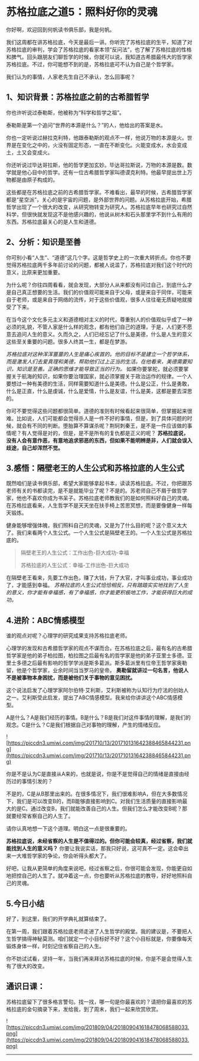 # 苏格拉底之道5：照料好你的灵魂

你好啊，欢迎回到何帆读书俱乐部，我是何帆。

我们这周都在讲苏格拉底，今天是最后一讲。你听完了苏格拉底的生平，知道了对苏格拉底的审判，学会了苏格拉底的看家本领“反问法”，也了解了苏格拉底的性格和脾气。回头跟朋友们聊哲学的时候，你就可以说，我知道古希腊最伟大的哲学家苏格拉底。不过，你可能想不到的是，苏格拉底可不认为自己是个哲学家。

我们认为的事情，人家老先生自己不承认，怎么回事呢？

## 1、知识背景：苏格拉底之前的古希腊哲学

你也许听说过泰勒斯，他被称为“科学和哲学之祖”。

泰勒斯是第一个追问“世界的本源是什么？”的人，他给出的答案是水。

你也一定听说过赫拉克利特，他跟泰勒斯的观点不一样，他说万物的本源是火。世界是在变化之中的，火没有固定形态，一直在不断变化。火能变成水，水会变成土，土又会变成火。

你还听说过毕达哥拉斯，他的哲学更加玄妙。毕达哥拉斯说，万物的本源是数。数学就是他心目中的哲学。还有一位古希腊哲学家叫德谟克利特。他最早提出世上万物都是由原子构成的。

这些都是在苏格拉底之前的古希腊哲学家。不难看出，最早的时候，古希腊哲学家都是“星空派”，关心的是宇宙的问题，是外部世界的问题。从苏格拉底开始，希腊哲学出现了一个很大的改变，从研究物转变为研究人。苏格拉底早年也研究过自然科学，但很快就发现这不是他感兴趣的，他说从树木和石头那里学不到什么有用的东西。苏格拉底最关心的是人生和道德。

## 2、分析：知识是至善

你可别小看“人生”、“道德”这几个字。这是哲学史上的一次重大转折点。你也不要觉得苏格拉底两千多年前讨论的问题，都被人说滥了，苏格拉底对我们这个时代的意义，比原来更加重要。

为什么呢？你往四周看看，就会发现，大部分人从来都没有问过自己，到底什么才是自己真正想要的生活。我们的价值观可能来自于父母，或是来自于同伴，可能来自于老师，或是来自于网络的流传，对于这些价值观，很多人往往毫无质疑地就接受了下来。

在当今这个文化多元主义和道德相对主义的时代，尊重别人的价值观似乎成了一种必须的礼貌，不管人家是什么样的观念，都有他们自己的道理，于是，人们更不愿意去追问人生的意义。久而久之，人们已经忘记了什么是美德，什么是人生的意义这些至关重要的问题。很多人终其一生，都是在梦游。

 *苏格拉底对这种浑浑噩噩的人生是痛心疾首的。他的目标不是建立一个哲学体系，而是激发人们去爱真理和美德，帮助他们过上正当的生活。在他看来，美德需要知识，知识是至善。正确的思维才能导致正当的行为。* 如果你要掌舵，就必须要掌握关于航海的知识，如果你要治理国家，就必须掌握关于政治运作的规律。一个人要想过一种有美德的生活，同样需要知道什么是美德。什么是公正，什么是勇敢，什么是正直，什么是虔诚，什么是爱情，什么是友谊，什么是美，这都是要去深思的。

你可不要觉得这些问题都很简单。道德的准则有时候看起来很简单，但掌握起来很难。比如说，人们可能都会觉得杀人是一件不好的事情，但是，到了具体问题的时候，就会有不同的判断。堕胎算不算谋杀呢？荆轲刺秦王，是不是一件应该做的事情呢？有人觉得是对的，但是，是不是所有的复仇都是正义的呢？ **苏格拉底说，没有人会有意作恶，有意地追求邪恶的东西，但如果不能明辨是非，人们就会误入歧途，自己却浑然不觉。**

## 3.感悟：隔壁老王的人生公式和苏格拉底的人生公式

既然咱们是读书俱乐部，希望大家能够拿起书本，读读苏格拉底。不过，你把跟苏老师有关的书都读完，是不是就能毕业了呢？不是的。苏老师自己不屑于做哲学家，他也不喜欢你成为书呆子。苏格拉底老师教我们的是如何照料好自己的灵魂。在苏格拉底看来，人生哲学不是天天坐在扶手椅上苦思冥想，而是要像健身一样每天锻炼。

健身能够增强体魄，我们照料自己的灵魂，又是为了什么目的呢？这个意义太大了。我们来看两个人生公式。一个人生公式是隔壁老王的。一个人生公式是苏格拉底的。

> 隔壁老王的人生公式：工作出色-巨大成功-幸福
> 
> 
> 
> 苏格拉底的人生公式：幸福-工作出色-巨大成功

在隔壁老王看来，先要工作出色，赚了大钱，升了大官，才叫事业成功，事业成功了，才能感到幸福。 *苏格拉底的人生公式恰恰相反，只有踏踏实实地找到了人生的意义，你才能有幸福感，有了幸福感，你才能更积极地工作，才能获得巨大的成功。*

## 4.进阶：ABC情感模型

谁的观点对呢？心理学的研究成果支持苏格拉底老师。

心理学的发现和古希腊哲学家的观点不谋而合。在苏格拉底之后，最有名的古希腊哲学家是他的弟子柏拉图，柏拉图之后最有名的哲学家是他的弟子亚里士多德。亚里士多德之后最有影响的哲学学派是斯多葛派。斯多葛派里有位帝王哲学家奥勒留，他是个哲学家，业余时间当当罗马的皇帝。 **奥勒留就讲过一句名言，他说人不是被事物本身困扰，而是被他们关于事物的意见困扰。**

这个说法启发了心理学家阿尔伯特·艾利斯，艾利斯被称为认知行为疗法的创始人之一。艾利斯受此启发，提出了ABC情感模型。我来给你讲讲这个ABC情感模型。

A是什么？A是我们经历的事情。B是什么？B是我们对这件事情的理解，是我们的观念。C是什么？C是我们根据自己对事物的理解，产生的情绪反应。

![https://piccdn3.umiwi.com/img/201710/13/201710131642388465844231.png](https://piccdn3.umiwi.com/img/201710/13/201710131642388465844231.png)

你是不是认为C是直接从A来的，也就是说，你是不是觉得自己的情绪是直接由经历过的事情引发的？

不是的，C是从B那里出来的。在很多情况下，我们很难影响A，但在大多数情况下，我们是可以改变B的，而B能够直接影响到C。对我们生活质量的直接影响最大的是C。通过改变B，我们就能改善自己的人生。但我们怎么才能改变B呢？那就要经常省察自己的人生了。

请你认真地想一下这个道理。明白这一点是很重要的。

 **苏格拉底说，未经省察的人生是不值得过的。但你可能会较真，经过省察，我们就能找到人生的意义吗？** 你要让我说实话，那我只好说，这可真不一定。这会牵出来一大堆哲学家的争论，你会听得头都大了。

好吧，让我从更简单的角度来说吧，经过省察之后，你很可能会发现，你能更自如地把控自己的人生了。就冲着这一点，你也要听从苏格拉底的教导，好好地照料自己的灵魂。

## 5.今日小结

好了，到这里，我们的开学典礼就算结束了。

在第一周，我们跟着苏格拉底老师走进了人生哲学的殿堂。我的建议是，不要把人生哲学搞得神秘莫测。咱们就定一个小目标好不好？这个小目标就是，你要像每天锻炼身体一样，时刻记住省察自己的人生。

你不妨试试看，坚持一年，当我们再来拜访苏格拉底的时候，你是不是会觉得人生有了很大的改变。

## 通识日课：

苏格拉底留下了很多格言警句。找一找，哪一句是你最喜欢的？请把你最喜欢的苏格拉底的金句摘录下来，发给我，到了周末，我们一起来欣赏欣赏。    

![https://piccdn3.umiwi.com/img/201809/04/201809041618478068588033.png](https://piccdn3.umiwi.com/img/201809/04/201809041618478068588033.png)

---
